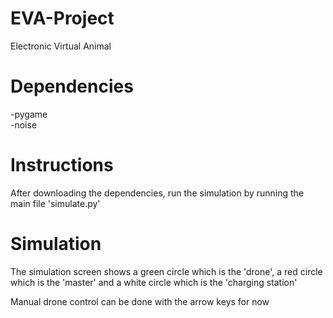 # EVA-Project
Electronic Virtual Animal

# Dependencies
-pygame  
-noise
# Instructions
After downloading the dependencies, run the simulation by running the main file 'simulate.py'
# Simulation
The simulation screen shows a green circle which is the 'drone', a red circle which is the 'master' and a white circle which is the 'charging station'

Manual drone control can be done with the arrow keys for now

